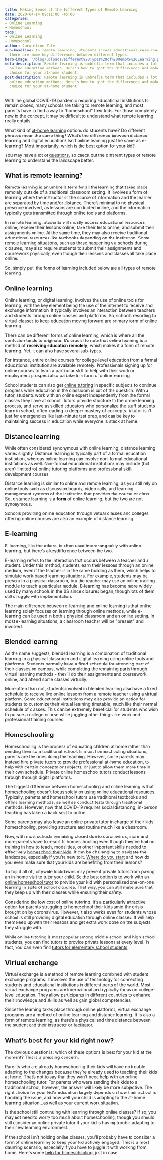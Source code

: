 ```yaml
---
title: Making Sense of the Different Types of Remote Learning
date: 2020-04-14 09:11:00 -05:00
categories:
- Online Learning
- Homeschool
tags:
- Online Learning
- Homeschool
author: Jacqueline Zote
sub-headline: In remote learning, students access educational resources online, but
  there are some key differences between different types.
hero-image: "/blog/uploads/Different%20Types%20of%20Remote%20Learning.png"
meta-description: Remote learning is umbrella term that includes a lot of different
  online education methods. Here's how to spot the differences and make the right
  choice for your at-home student.
post-description: Remote learning is umbrella term that includes a lot of different
  online education methods. Here's how to spot the differences and make the right
  choice for your at-home student.
---
```


With the global COVID-19 pandemic requiring educational institutions to remain closed, many schools are taking to remote learning, and most parents have to find a way to "homeschool" their kids. For those completely new to the concept, it may be difficult to understand what remote learning really entails. 

What kind of [at-home learning](https://www.wyzant.com/blog/learning-at-home/) options do students have? Do different phrases mean the same thing? What’s the difference between distance learning and digital education? Isn’t online learning just the same as e-learning? Most importantly, which is the best option for your kid?

You may have a lot of [questions](https://www.wyzant.com/blog/questions-to-ask-tutors/), so check out the different types of remote learning to understand the landscape better.

## What is remote learning?
Remote learning is an umbrella term for all the learning that takes place remotely outside of a traditional classroom setting. It involves a form of learning where the instructor or the source of information and the learner are separated by time and/or distance. There’s minimal to no physical presence involved, as lessons are conducted online, and the information typically gets transmitted through online tools and platforms.

In remote learning, students will mostly access educational resources online, receive their lessons online, take their tests online, and submit their assignments online. At the same time, they may also receive traditional educational resources like textbooks depending on the institution. Some remote learning situations, such as those happening via schools during closures, may also require students to submit their assignments and coursework physically, even though their lessons and classes all take place online.

So, simply put: the forms of learning included below are all types of remote learning. 

## Online learning
Online learning, or digital learning, involves the use of online tools for learning, with the key element being the use of the internet to receive and exchange information. It typically involves an interaction between teachers and students through online classes and platforms. So, schools resorting to virtual classes to keep education moving forward are primary form of online learning.

There can be different forms of online learning, which is where all the confusion tends to originate. It’s crucial to note that online learning is a method of **receiving education remotely**, which makes it a form of remote learning. Yet, it can also have several sub-types. 

For instance, entire online courses for college-level education from a formal educational institution are available remotely. Professionals signing up for online courses to learn a particular skill to help with their work or employment prospect also partake in a form of online learning.

School students can also get [online tutoring](https://www.wyzant.com/blog/online-tutoring-best-practices/) in specific subjects to continue progress while education in the classroom is out of the question. With a tutor, students work with an online expert independently from the formal classes they have at school. Tutors provide structure to the online learning process, and serve as skilled educators who personalize the stuff students learn in school, often leading to deeper mastery of concepts. A tutor isn't just for emergencies like last-minute test prep, and can be key to maintaining success in education while everyone is stuck at home.

## Distance learning
While often considered synonymous with online learning, distance learning varies slightly. Distance learning is typically part of a formal education institution, whereas online learning can involve non-formal educational institutions as well. Non-formal educational institutions may include (but aren’t limited to) online tutoring platforms and professional skill-development courses. 

Distance learning is similar to online and remote learning, as you still rely on online tools such as discussion boards, video calls, and learning management systems of the institution that provides the course or class. So, distance learning is a **form** of online learning, but the two are not synonymous. 

Schools providing online education through virtual classes and colleges offering online courses are also an example of distance learning.

## E-learning
E-learning, like the others, is often used interchangeably with online learning, but there’s a keydifference between the two.

E-learning refers to the interaction that occurs between a teacher and a student. Under this method, students learn their lessons through an online medium, even if the teacher is in the same building as them, which helps to simulate work-based learning situations.  For example, students may be present in a physical classroom, but the teacher may use an online training module to teach a particular module. E-learning has become more widely used by many schools in the US since closures began, though lots of them still struggle with implementation.

The main difference between e-learning and online learning is that online learning solely focuses on learning through online methods, while e-learning can be used in both a physical classroom and an online setting. In most e-learning situations, a classroom teacher will be "present" and involved.

## Blended learning
As the name suggests, blended learning is a combination of traditional learning in a physical classroom and digital learning using online tools and platforms. Students normally have a fixed schedule for attending part of their classes on campus, while completing the remaining parts through virtual learning methods - they’ll do their assignments and coursework online, and attend some classes virtually.

More often than not, students involved in blended learning also have a fixed schedule to receive live online lessons from a remote teacher using a virtual platform. Some educational institutions may also provide an option for students to customize their virtual learning timetable, much like their normal schedule of classes. This can be extremely beneficial for students who wish to pursue a college course while juggling other things like work and professional training courses.

## Homeschooling
Homeschooling is the process of educating children at home rather than sending them to a traditional school. In most homeschooling situations, parents are the ones doing the teaching. However, some parents may instead hire private tutors to provide professional at-home education, to help with certain concepts or subjects, or just to allow them more time in their own schedule. Private online homeschool tutors conduct lessons through through digital platforms.

The biggest difference between homeschooling and online learning is that homeschooling doesn’t focus solely on using online educational resources. Typically, parents and homeschool tutors use traditional textbooks and offline learning methods, as well as conduct tests through traditional methods. However, now that COVID-19 requires social distancing, in-person teaching has taken a back seat to online.

Some parents may also leave an online private tutor in charge of their kids’ homeschooling, providing structure and routine much like a classroom. 

Now, with most schools remaining closed due to coronavirus, more and more parents have to resort to homeschooling even though they've had no training in how to teach, modalities, or other important skills needed to effectively [homeschool their kids](https://www.wyzant.com/blog/how-to-homeschool/). It can be challenging to navigate the landscape, especially if you’re new to it. [Where do you start](https://www.wyzant.com/blog/remote-learning-homeschool-faqs/) and how do you even make sure that your kids are benefiting from their lessons?

To top it all off, citywide lockdowns may prevent private tutors from paying an in-home visit to tutor your child. So the best option is to work with an [online homeschool tutor](https://www.wyzant.com/Homeschool_tutors.aspx) to provide your kid with personalized one-on-one learning in spite of school closures. That way, you can still make sure that they keep up with their classes while ensuring their safety. 

Considering the low [cost of online tutoring](https://www.wyzant.com/blog/cost-of-tutoring/), it’s a particularly attractive option for parents struggling to homeschool their kids amid the crisis brought on by coronavirus. However, it also works even for students whose school is still providing digital education through online classes. It will help them keep up with their lessons and get extra work done on the subjects they struggle with. 

While online tutoring is most popular among middle school and high school students, you can find tutors to provide private lessons at every level. In fact, you can even find [tutors for elementary school students](https://www.wyzant.com/Elementary_Education_tutors.aspx).  

## Virtual exchange
Virtual exchange is a method of remote learning combined with student exchange programs. It involves the use of technology for connecting students and educational institutions in different parts of the world. Most virtual exchange programs are international and typically focus on college-level education. They allow participants in different countries to enhance their knowledge and skills as well as gain global competencies. 

Since the learning takes place through online platforms, virtual exchange programs are a method of online learning and distance learning. It is also a form of remote learning, as there’s a physical and time distance between the student and their instructor or facilitator.

## What’s best for your kid right now?
The obvious question is: which of these options is best for your kid at the moment? This is a pressing concern.

Parents who are already homeschooling their kids will have no trouble adapting to the changes because they’re already used to teaching their kids at home. That’s not to say that they won’t need help with an online homeschooling tutor. For parents who were sending their kids to a traditional school, however, the answer will likely be more subjective. The right choice for your kid's education largely depends on how their school is handling the issue, and how well your child is adapting to the at-home learning situation...as well as your current work situation. 

Is the school still continuing with learning through online classes? If so, you may not need to worry too much about homeschooling, though you should still consider an online private tutor if your kid is having trouble adapting to their new learning environment. 

If the school isn’t holding online classes, you’ll probably have to consider a form of online learning to keep your kid actively engaged. This is a most daunting scenario, especially if you have to juggle it with working from home. Here's some [help for homeschooling](https://www.wyzant.com/blog/how-to-homeschool/), just in case. 